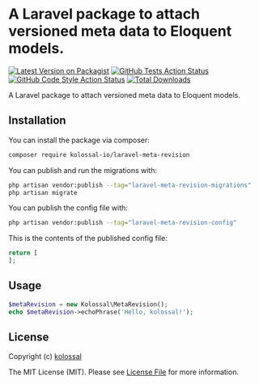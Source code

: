# A Laravel package to attach versioned meta data to Eloquent models.

[![Latest Version on Packagist](https://img.shields.io/packagist/v/kolossal-io/laravel-meta-revision.svg?style=flat-square)](https://packagist.org/packages/kolossal-io/laravel-meta-revision)
[![GitHub Tests Action Status](https://img.shields.io/github/workflow/status/kolossal-io/laravel-meta-revision/run-tests?label=tests)](https://github.com/kolossal-io/laravel-meta-revision/actions?query=workflow%3Arun-tests+branch%3Amain)
[![GitHub Code Style Action Status](https://img.shields.io/github/workflow/status/kolossal-io/laravel-meta-revision/Fix%20PHP%20code%20style%20issues?label=code%20style)](https://github.com/kolossal-io/laravel-meta-revision/actions?query=workflow%3A"Fix+PHP+code+style+issues"+branch%3Amain)
[![Total Downloads](https://img.shields.io/packagist/dt/kolossal-io/laravel-meta-revision.svg?style=flat-square)](https://packagist.org/packages/kolossal-io/laravel-meta-revision)

A Laravel package to attach versioned meta data to Eloquent models.

## Installation

You can install the package via composer:

```bash
composer require kolossal-io/laravel-meta-revision
```

You can publish and run the migrations with:

```bash
php artisan vendor:publish --tag="laravel-meta-revision-migrations"
php artisan migrate
```

You can publish the config file with:

```bash
php artisan vendor:publish --tag="laravel-meta-revision-config"
```

This is the contents of the published config file:

```php
return [
];
```

## Usage

```php
$metaRevision = new Kolossal\MetaRevision();
echo $metaRevision->echoPhrase('Hello, kolossal!');
```

## License

Copyright (c) [kolossal](https://kolossal.io)

The MIT License (MIT). Please see [License File](LICENSE.md) for more information.
